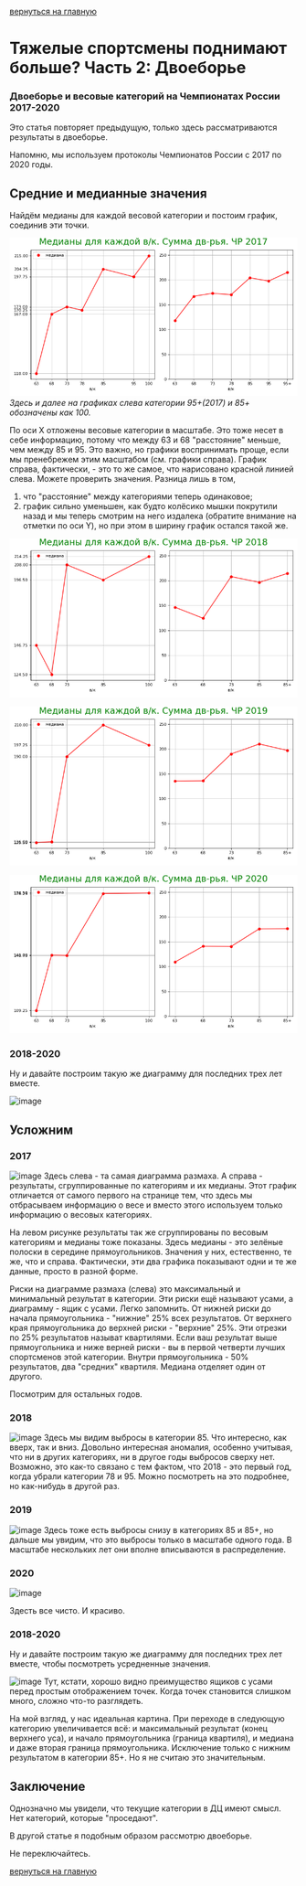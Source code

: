 [вернуться на главную](https://alekseidudchenko.github.io/giristat/)
# Тяжелые спортсмены поднимают больше? Часть 2: Двоеборье 
### Двоеборье и весовые категорий на Чемпионатах России 2017-2020 

Это статья повторяет предыдущую, только здесь рассматриваются результаты в двоеборье. 

Напомню, мы используем протоколы Чемпионатов России с 2017 по 2020 годы.

## Средние и медианные значения

Найдём медианы для каждой весовой категории и постоим график, соединив эти точки.

![image](../images/Median_catagories_BI_CR_2017.png)
*Здесь и далее на графиках слева категории 95+(2017) и 85+ обозначены как 100.*

По оси Х отложены весовые категории в масштабе. Это тоже несет в себе информацию, потому что между 63 и 68 "расстояние" меньше, чем между 85 и 95. Это важно, но графики воспринимать проще, если мы пренебрежем этим масштабом (см. графики справа).
График справа, фактически, - это то же самое, что нарисовано красной линией слева. Можете проверить значения. Разница лишь в том, 
1. что "расстояние" между категориями теперь одинаковое; 
2. график сильно уменьшен, как будто колёсико мышки покрутили назад и мы теперь смотрим на него издалека (обратите внимание на отметки по оси Y), но при этом в ширину график остался такой же.  

![image](../images/Median_catagories_BI_CR_2018.png)

![image](../images/Median_catagories_BI_CR_2019.png)

![image](../images/Median_catagories_BI_CR_2020.png)

### 2018-2020
Ну и давайте построим такую же диаграмму для последних трех лет вместе.

![image](../images/)



## Усложним 




### 2017
![image](../images/)
Здесь слева - та самая диаграмма размаха. А справа - результаты, сгруппированные по категориям и их медианы. Этот график отличается от самого первого на странице тем, что здесь мы отбрасываем информацию о весе и вместо этого используем только информацию о весовых категориях.

На левом рисунке результаты так же сгруппированы по весовым категориям и медианы тоже показаны. Здесь медианы - это зелёные полоски в середине прямоугольников. Значения у них, естественно, те же, что и справа. Фактически, эти два графика показывают одни и те же данные, просто в разной форме.

Риски на диаграмме размаха (слева) это максимальный и минимальный результат в категории. Эти риски ещё называют усами, а диаграмму - ящик с усами. Легко запомнить. От нижней риски до начала прямоугольника - "нижние" 25% всех результатов. От верхнего края прямоугольника до верхней риски - "верхние" 25%. Эти отрезки по 25% результатов называт квартилями. Если ваш результат выше прямоугольника и ниже верней риски - вы в первой четверти лучших спортсменов этой категории. Внутри прямоугольника - 50% результатов, два "средних" квартиля. Медиана отделяет один от другого.

Посмотрим для остальных годов.

### 2018
![image](../images/)
Здесь мы видим выбросы в категории 85. Что интересно, как вверх, так и вниз. Довольно интересная аномалия, особенно учитывая, что ни в других категориях, ни в другое годы выбросов сверху нет. Возможно, это как-то связано с тем фактом, что 2018 - это первый год, когда убрали категории 78 и 95. Можно посмотреть на это подробнее, но как-нибудь в другой раз. 

### 2019
![image](../images/)
Здесь тоже есть выбросы снизу в категориях 85 и 85+, но дальше мы увидим, что это выбросы только в масштабе одного года. В масштабе нескольких лет они вполне вписываются в распределение.

### 2020 
![image](../images/)

Здесть все чисто. И красиво.

### 2018-2020
Ну и давайте построим такую же диаграмму для последних трех лет вместе, чтобы посмотреть усредненные значения.

![image](../images/)
Тут, кстати, хорошо видно преимущество ящиков с усами перед простым отображением точек. Когда точек становится слишком много, сложно что-то разглядеть.

На мой взгляд, у нас идеальная картина. При переходе в следующую категорию увеличивается всё: и максимальный результат (конец верхнего уса), и начало прямоугольника (граница квартиля), и медиана и даже вторая граница прямоугольника. Исключение только с нижним результатом в категории 85+. Но я не считаю это значительным.

## Заключение
Однозначно мы увидели, что текущие категории в ДЦ имеют смысл. Нет категорий, которые "проседают".

В другой статье я подобным образом рассмотрю двоеборье. 

Не переключайтесь.


[вернуться на главную](https://alekseidudchenko.github.io/giristat/)
